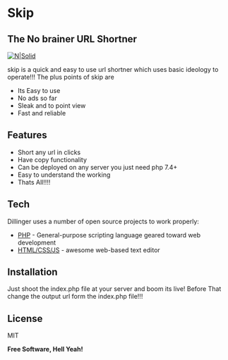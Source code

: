 # Skip
## The No brainer URL Shortner
[![N|Solid](https://media.discordapp.net/attachments/994237473460854804/1022557389804810260/image-removebg-preview.png)](https://skip.ga)


skip is a quick and easy to use url shortner which uses basic ideology to operate!!!
The plus points of skip are
- Its Easy to use
- No ads so far
- Sleak and to point view
- Fast and reliable

## Features

- Short any url in clicks
- Have copy functionality
- Can be deployed on any server you just need php 7.4+
- Easy to understand the working
- Thats All!!!!


## Tech

Dillinger uses a number of open source projects to work properly:

- [PHP](https://php.net) - General-purpose scripting language geared toward web development
- [HTML/CSS/JS](https://w3schools.org) - awesome web-based text editor


## Installation

Just shoot the index.php file at your server and boom its live!
Before That change the output url form the index.php file!!!





## License

MIT

**Free Software, Hell Yeah!**
